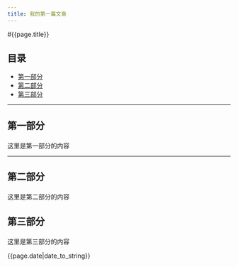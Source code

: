 ```yaml
---
title: 我的第一篇文章
---
```

#{{page.title}}

## 目录
+ [第一部分](#partⅠ)
+ [第二部分](#partⅡ)
+ [第三部分](#partⅢ)

-----------------------------------

## 第一部分 <p id="partⅠ">
这里是第一部分的内容


-------------------------------------
## 第二部分 <p id="partⅡ">
这里是第二部分的内容


## 第三部分 <p id="partⅢ">
这里是第三部分的内容

{{page.date|date_to_string}}